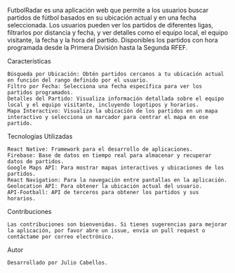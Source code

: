 FutbolRadar es una aplicación web que permite a los usuarios buscar partidos de fútbol basados en su ubicación actual y en una fecha seleccionada. Los usuarios pueden ver los partidos de diferentes ligas, filtrarlos por distancia y fecha, y ver detalles como el equipo local, el equipo visitante, la fecha y la hora del partido. Disponibles los partidos con hora programada desde la Primera División hasta la Segunda RFEF.

Características

    Búsqueda por Ubicación: Obtén partidos cercanos a tu ubicación actual en función del rango definido por el usuario.
    Filtro por Fecha: Selecciona una fecha específica para ver los partidos programados.
    Detalles del Partido: Visualiza información detallada sobre el equipo local y el equipo visitante, incluyendo logotipos y horarios.
    Mapa Interactivo: Visualiza la ubicación de los partidos en un mapa interactivo y selecciona un marcador para centrar el mapa en ese partido.

Tecnologías Utilizadas

    React Native: Framework para el desarrollo de aplicaciones.
    Firebase: Base de datos en tiempo real para almacenar y recuperar datos de partidos.
    Google Maps API: Para mostrar mapas interactivos y ubicaciones de los partidos.
    React Navigation: Para la navegación entre pantallas en la aplicación.
    Geolocation API: Para obtener la ubicación actual del usuario.
    API-Football: API de terceros para obtener los partidos y sus horarios.
    
Contribuciones

    Las contribuciones son bienvenidas. Si tienes sugerencias para mejorar la aplicación, por favor abre un issue, envía un pull request o contáctame por correo electrónico.
    
Autor

    Desarrollado por Julio Cabellos.
